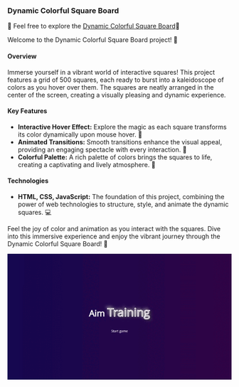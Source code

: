 ### Dynamic Colorful Square Board

🌈 Feel free to explore the [Dynamic Colorful Square Board](https://blervin1.github.io/Aim-Training-Game/)🌈

Welcome to the Dynamic Colorful Square Board project! 🎨

#### Overview
Immerse yourself in a vibrant world of interactive squares! This project features a grid of 500 squares, each ready to burst into a kaleidoscope of colors as you hover over them. The squares are neatly arranged in the center of the screen, creating a visually pleasing and dynamic experience.

#### Key Features
- **Interactive Hover Effect:** Explore the magic as each square transforms its color dynamically upon mouse hover. 🌈
- **Animated Transitions:** Smooth transitions enhance the visual appeal, providing an engaging spectacle with every interaction. 🔄
- **Colorful Palette:** A rich palette of colors brings the squares to life, creating a captivating and lively atmosphere. 🎉

#### Technologies
- **HTML, CSS, JavaScript:** The foundation of this project, combining the power of web technologies to structure, style, and animate the dynamic squares. 💻

Feel the joy of color and animation as you interact with the squares. Dive into this immersive experience and enjoy the vibrant journey through the Dynamic Colorful Square Board! 🚀

![INFO GAME-PLAY](https://github.com/Blervin1/Aim-Training-Game/raw/main/info-playgame.gif)
